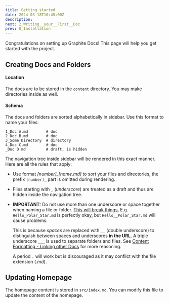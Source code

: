 ```yaml
---
title: Getting started
date: 2024-03-18T10:45:00Z
description:
next: 2_Writing__your__First__Doc
prev: 0_Installation
---
```


Congratulations on setting up Graphite Docs! This page will help you get started with the project.

## Creating Docs and Folders

#### Location

The docs are to be stored in the `content` directory. You may make directories inside as well.

#### Schema

The docs and folders are sorted alphabetically in sidebar. Use this format to name your files:

```text
1_Doc A.md        # doc
2_Doc B.md        # doc
3_Some Directory  # directory
4_Doc C.md        # doc
_Doc D.md         # draft, is hidden
```

The navigation tree inside sidebar will be rendered in this exact manner. Here are all the rules that apply:

- Use format _[number]\_[name.md]_ to sort your files and directories, the prefix `[number]_` part is omitted during rendering.
- Files starting with `_` (_underscore_) are treated as a draft and thus are hidden inside the navigation tree.
- **IMPORTANT:** Do not use more than one underscore or space together when naming a file or folder. <u>This will break things.</u> E.g. `Hello_Polar_Star.md` is perfectly okay, but `Hello__Polar_Star.md` will cause problems.

  This is because _spaces_ are replaced with `__` (double underscore) to distinguish between spaces and underscores **in the URL**. A triple underscore `___` is used to separate folders and files. See [Content Formatting - Linking other Docs](/2_Writing__your__First__Doc.html#linking-other-docs) for more reasoning.

  A period `.` will work but is discouraged as it may conflict with the file extension (_.md_).

## Updating Homepage

The homepage content is stored in `src/index.md`. You can modify this file to update the content of the homepage.
